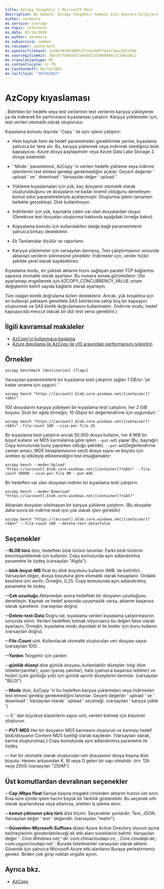 ```yaml
---
title: AzCopy tezgahtır | Microsoft Docs
description: Bu makale, AzCopy tezgahtır komutu için başvuru bilgileri sağlar.
author: normesta
ms.service: storage
ms.topic: reference
ms.date: 07/24/2020
ms.author: normesta
ms.subservice: common
ms.reviewer: zezha-msft
ms.openlocfilehash: 1e49e787854069c2fcea30df7a43c3aacdd21b9e
ms.sourcegitcommit: 3b5cb7fb84a427aee5b15fb96b89ec213a6536c2
ms.translationtype: MT
ms.contentlocale: tr-TR
ms.lasthandoff: 04/14/2021
ms.locfileid: "107502037"
---
```

# <a name="azcopy-benchmark"></a>AzCopy kıyaslaması

, Belirtilen bir hedefe veya test verilerinin test verilerini karşıya yükleyerek ya da indirerek bir performans kıyaslaması çalıştırır. Karşıya yüklemeler için, test verileri otomatik olarak oluşturulur.

Kıyaslama komutu dışında ' Copy ' ile aynı işlemi çalıştırır: 

  - Hem kaynak hem de hedef parametreleri gerektirmek yerine, kıyaslama yalnızca bir tane alır. Bu, karşıya yüklemek veya indirmek istediğiniz blob kapsayıcısı, Azure dosya paylaşımıdır veya Azure Data Lake Storage 2. dosya sistemidir.

  - ' Mode ' parametresi, AzCopy 'ın verilen hedefe yükleme veya indirme işlemlerini test etmesi gerekip gerekmediğini açıklar. Geçerli değerler ' upload ' ve ' download '. Varsayılan değer ' upload '.

  - Yükleme kıyaslamaları için yük, kaç dosyanın otomatik olarak oluşturulduğunu ve dosyaların ne kadar önemli olduğunu denetleyen komut satırı parametreleriyle açıklanmıştır. Oluşturma işlemi tamamen bellekte gerçekleşir. Disk kullanılmıyor.

  - İndirilenler için yük, kaynakta zaten var olan dosyalardan oluşur. (Gerekirse test dosyaları oluşturma hakkında aşağıdaki örneğe bakın).
  
  - Kopyalama komutu için kullanılabilen isteğe bağlı parametrelerin yalnızca birkaçı desteklenir.
  
  - Ek Tanılamalar ölçülür ve raporlanır.
  
  - Karşıya yüklemeler için varsayılan davranış, Test çalıştırmasının sonunda aktarılan verilerin silinmesine yöneliktir.  İndirmeler için, veriler hiçbir şekilde yerel olarak kaydedilmez.

Kıyaslama modu, en yüksek aktarım hızını sağlayan paralel TCP bağlantısı sayısına otomatik olarak ayarlanır. Bu numara sonda görüntülenir. Oto ayarlamayı engellemek için AZCOPY_CONCURRENCY_VALUE ortam değişkenini belirli sayıda bağlantı olarak ayarlayın. 

Tüm olağan kimlik doğrulama türleri desteklenir. Ancak, yük boşaltma için en kullanışlı yaklaşım genellikle SAS belirtecine sahip boş bir kapsayıcı oluşturmak ve SAS kimlik doğrulamasını kullanmaktır. (İndirme modu, hedef kapsayıcıda mevcut olacak bir dizi test verisi gerektirir.)

## <a name="related-conceptual-articles"></a>İlgili kavramsal makaleler

- [AzCopy’yi kullanmaya başlama](storage-use-azcopy-v10.md)
- [Azure depolama ile AzCopy ile v10 arasındaki performansını iyileştirin](storage-use-azcopy-optimize.md)


## <a name="examples"></a>Örnekler

```azcopy
azcopy benchmark [destination] [flags]
```

Varsayılan parametrelerle bir kıyaslama testi çalıştırın (ağları 1 GB/sn 'ye kadar sınama için uygun): '

```azcopy
azcopy bench "https://[account].blob.core.windows.net/[container]?<SAS>"
```
100 dosyalarını karşıya yükleyen bir kıyaslama testi çalıştırın, her 2 GiB boyutu: (hızlı bir ağda (örneğin, 10 Gbps) bir değerlendirme için uygundur): '

```azcopy
azcopy bench "https://[account].blob.core.windows.net/[container]?<SAS>"--file-count 100 --size-per-file 2G
```
Bir kıyaslama testi çalıştırın ancak 50.000 dosya kullanın, her 8 MIB bir boyut kullanır ve MD5 karmalarına göre işlem `--put-md5` yapar (Bu, bayrağın Copy komutunda bunu yaparken olduğu şekilde). `--put-md5`Değerlendirme zaman amacı, MD5 hesaplamasının seçili dosya sayısı ve boyutu için üretilen işi etkileyip etkilemediğini test etsağlamaktır:

```azcopy
azcopy bench --mode='Upload' "https://[account].blob.core.windows.net/[container]?<SAS>" --file-count 50000 --size-per-file 8M --put-md5
```

Bir hedeften var olan dosyaları indiren bir kıyaslama testi çalıştırın

```azcopy
azcopy bench --mode='Download' "https://[account].blob.core.windows.net/[container]?<SAS?"
```

Aktarılan dosyaları silolmayan bir karşıya yükleme çalıştırın. (Bu dosyalar daha sonra bir indirme testi için yük olarak işlev görebilir)

```azcopy
azcopy bench "https://[account].blob.core.windows.net/[container]?<SAS>" --file-count 100 --delete-test-data=false
```

## <a name="options"></a>Seçenekler

**--BLOB türü** dize, hedefteki blob türünü tanımlar. Farklı blob türlerini benchişaretlemek için kullanılır. Copy komutunda aynı adlandırılmış parametre ile özdeş (varsayılan "Algıla").

**--blok-boyut-MB** float bu blok boyutunu kullanın (MIB 'de belirtilir). Varsayılan değer, dosya boyutuna göre otomatik olarak hesaplanır. Ondalık kesirlere izin verilir; Örneğin, 0,25. Copy komutunda aynı adlandırılmış parametre ile özdeş.

**--Çek uzunluğu**  Aktarımdan sonra hedefteki bir dosyanın uzunluğunu denetleyin. Kaynak ve hedef arasında uyuşmazlık varsa, aktarım başarısız olarak işaretlenir. (varsayılan doğru)

**--Delete-test-Data**  Doğru ise, kıyaslama verileri kıyaslama çalıştırmasının sonunda silinir.  Verileri hedefteki tutmak istiyorsanız bu değeri false olarak ayarlayın; Örneğin, kıyaslama modu dışındaki el ile testler için bunu kullanın (varsayılan doğru).

**--File-Count** uint.  Kullanılacak otomatik oluşturulan veri dosyası sayısı (varsayılan 100).

**--Yardım**  Tezgahtır için yardım

**--günlük düzeyi** dize günlük dosyası, kullanılabilir düzeyler: bilgi (tüm istekler/yanıtlar), uyarı (yavaş yanıtlar), hata (yalnızca başarısız istekler) ve hiçbiri (çıktı günlüğü yok) için günlük ayrıntı düzeylerini tanımlar. (varsayılan "BILGI")

**--Mode** dize, AzCopy 'in bu hedeften karşıya yüklemeleri veya İndirmeleri test etmesi gerekip gerekmediğini tanımlar. Geçerli değerler ' upload ' ve ' download '. Varsayılan olarak ' upload ' seçeneği. (varsayılan ' karşıya yükle ')

**--** 0 ' dan büyükse klasörlerin sayısı uint, verileri bölmek için klasörler oluşturun.

**--PUT-MD5**  Her bir dosyanın MD5 karmasını oluşturun ve karmayı hedef blob/dosyanın Content-MD5 özelliği olarak kaydedin. (Varsayılan olarak, karma oluşturulmaz.) Copy komutunda aynı adlandırılmış parametre ile özdeş.

**--** her bir otomatik olarak oluşturulan veri dosyasının dosya başına dize boyutu. Hemen arkasından K, M veya G gelen bir sayı olmalıdır. örn. 12k veya 200G (varsayılan "250M").

## <a name="options-inherited-from-parent-commands"></a>Üst komutlardan devralınan seçenekler

**--Cap-Mbps float**  Saniye başına megabit cinsinden aktarım hızının üst sınırı. Kısa süre içinde işlem hacmi büyük bir farklılık gösterebilir. Bu seçenek sıfır olarak ayarlandıysa veya atlanırsa, üretilen iş işleme alınır.

**--komut çıktısının çıkış türü** dize biçimi. Seçenekler şunlardır: Text, JSON. Varsayılan değer ' text ' değeridir. (varsayılan "metin").

**--Güvenilen-Microsoft-Suffixes** dizesi Azure Active Directory oturum açma belirteçlerinin gönderilebileceği ek etki alanı soneklerini belirtir.  Varsayılan değer '*. Core.Windows.net;*' dir. core.chinacloudapi.cn; *. Core.cloudapi.de;*. core.usgovcloudapi.net '. Burada listelenenler varsayılan olarak eklenir. Güvenlik için yalnızca Microsoft Azure etki alanlarını Buraya yerleştirmeniz gerekir. Birden çok girişi noktalı virgülle ayırın.


## <a name="see-also"></a>Ayrıca bkz.

- [AzCopy](storage-ref-azcopy.md)
